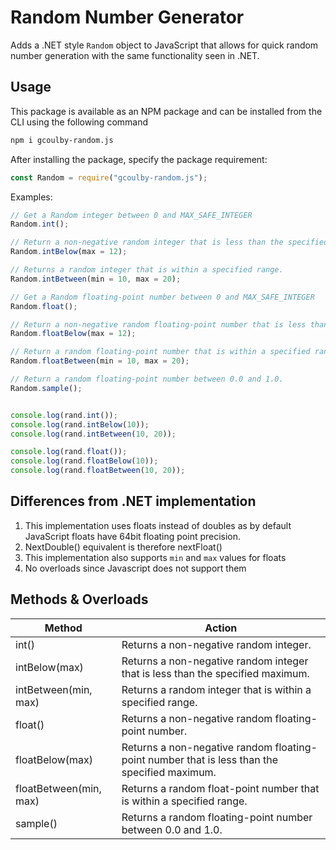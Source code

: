 # Random Number Generator

Adds a .NET style `Random` object to JavaScript that allows for quick random number generation with the same functionality seen in .NET. 

## Usage

This package is available as an NPM package and can be installed from the CLI using the following command

```bash
npm i gcoulby-random.js
```



After installing the package, specify the package requirement:

```javascript
const Random = require("gcoulby-random.js");
```



Examples:

```javascript
// Get a Random integer between 0 and MAX_SAFE_INTEGER
Random.int();

// Return a non-negative random integer that is less than the specified maximum.
Random.intBelow(max = 12);

// Returns a random integer that is within a specified range.
Random.intBetween(min = 10, max = 20);

// Get a Random floating-point number between 0 and MAX_SAFE_INTEGER
Random.float();

// Return a non-negative random floating-point number that is less than the specified maximum.
Random.floatBelow(max = 12);

// Return a random floating-point number that is within a specified range.
Random.floatBetween(min = 10, max = 20);

// Return a random floating-point number between 0.0 and 1.0.
Random.sample();


console.log(rand.int());
console.log(rand.intBelow(10));
console.log(rand.intBetween(10, 20));

console.log(rand.float());
console.log(rand.floatBelow(10));
console.log(rand.floatBetween(10, 20));

```



## Differences from .NET implementation

1. This implementation uses floats instead of doubles as by default JavaScript floats have 64bit floating point precision.
2. NextDouble() equivalent is therefore nextFloat()
3. This implementation also supports `min` and `max` values for floats
4. No overloads since Javascript does not support them



## Methods & Overloads

| Method                  | Action                                                       |
| ----------------------- | ------------------------------------------------------------ |
| int()                  | Returns a non-negative random integer.                       |
| intBelow(max)               | Returns a non-negative random integer that is less than the specified maximum. |
| intBetween(min, max)          | Returns a random integer that is within a specified range.   |
| float()             | Returns a non-negative random floating-point number.         |
| floatBelow(max)        | Returns a non-negative random floating-point number that is less than the specified maximum. |
| floatBetween(min, max) | Returns a random float-point number that is within a specified range. |
| sample()                | Returns a random floating-point number between 0.0 and 1.0.  |

